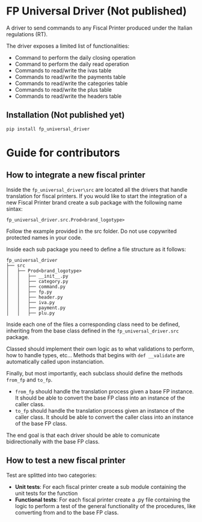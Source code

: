 # FP Universal Driver (Not published)
A driver to send commands to any Fiscal Printer produced under the Italian regulations (RT).

The driver exposes a limited list of functionalities:
- Command to perform the daily closing operation
- Command to perform the daily read operation
- Commands to read/write the ivas table
- Commands to read/write the payments table
- Commands to read/write the categories table
- Commands to read/write the plus table
- Commands to read/write the headers table


## Installation (Not published yet)

```
pip install fp_universal_driver
```


# Guide for contributors

## How to integrate a new fiscal printer
Inside the `fp_universal_driver\src` are located all the drivers that handle translation for fiscal printers.
If you would like to start the integration of a new Fiscal Printer brand create a sub package with the following name sintax:

`fp_universal_driver.src.Prod<brand_logotype>`

Follow the example provided in the src folder. Do not use copywrited protected names in your code.

Inside each sub package you need to define a file structure as it follows:
    
    
    fp_universal_driver
    ├── src
    │   ├── Prod<brand_logotype>
    │   │   ├── __init__.py
    │   │   ├── category.py
    │   │   ├── command.py
    │   │   ├── fp.py
    │   │   ├── header.py
    │   │   ├── iva.py
    │   │   ├── payment.py
    │   │   ├── plu.py

Inside each one of the files a corresponding class need to be defined, inheriting from the base class defined in the `fp_universal_driver.src` package.

Classed should implement their own logic as to what validations to perform, how to handle types, etc... Methods that begins with `def __validate` are automatically called upon instanciation.

Finally, but most importantly, each subclass should define the methods `from_fp` and `to_fp`.
- `from_fp` should handle the translation process given a base FP instance. It should be able to convert the base FP class into an instance of the caller class.
- `to_fp` should handle the translation process given an instance of the caller class. It should be able to convert the caller class into an instance of the base FP class.

The end goal is that each driver should be able to comunicate bidirectionally with the base FP class.

## How to test a new fiscal printer
Test are splitted into two categories:
- **Unit tests**: For each fiscal printer create a sub module containing the unit tests for the function
- **Functional tests**: For each fiscal printer create a .py file containing the logic to perform a test of the general functionality of the procedures, like converting from and to the base FP class.

